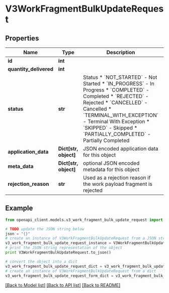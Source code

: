 # V3WorkFragmentBulkUpdateRequest


## Properties
Name | Type | Description | Notes
------------ | ------------- | ------------- | -------------
**id** | **int** |  | 
**quantity_delivered** | **int** |  | [optional] 
**status** | **str** | Status  * &#x60;NOT_STARTED&#x60; - Not Started * &#x60;IN_PROGRESS&#x60; - In Progress * &#x60;COMPLETED&#x60; - Completed * &#x60;REJECTED&#x60; - Rejected * &#x60;CANCELLED&#x60; - Cancelled * &#x60;TERMINAL_WITH_EXCEPTION&#x60; - Terminal With Exception * &#x60;SKIPPED&#x60; - Skipped * &#x60;PARTIALLY_COMPLETED&#x60; - Partially Completed | [optional] 
**application_data** | **Dict[str, object]** | JSON encoded application data for this object | [optional] 
**meta_data** | **Dict[str, object]** | optional JSON encoded metadata for this object | [optional] 
**rejection_reason** | **str** | Used as a rejection reason if the work payload fragment is rejected | [optional] 

## Example

```python
from openapi_client.models.v3_work_fragment_bulk_update_request import V3WorkFragmentBulkUpdateRequest

# TODO update the JSON string below
json = "{}"
# create an instance of V3WorkFragmentBulkUpdateRequest from a JSON string
v3_work_fragment_bulk_update_request_instance = V3WorkFragmentBulkUpdateRequest.from_json(json)
# print the JSON string representation of the object
print V3WorkFragmentBulkUpdateRequest.to_json()

# convert the object into a dict
v3_work_fragment_bulk_update_request_dict = v3_work_fragment_bulk_update_request_instance.to_dict()
# create an instance of V3WorkFragmentBulkUpdateRequest from a dict
v3_work_fragment_bulk_update_request_form_dict = v3_work_fragment_bulk_update_request.from_dict(v3_work_fragment_bulk_update_request_dict)
```
[[Back to Model list]](../README.md#documentation-for-models) [[Back to API list]](../README.md#documentation-for-api-endpoints) [[Back to README]](../README.md)


